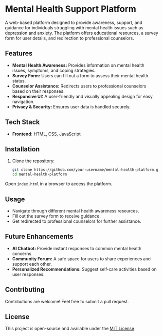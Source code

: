 # Mental Health Support Platform

A web-based platform designed to provide awareness, support, and guidance for individuals struggling with mental health issues such as depression and anxiety. The platform offers educational resources, a survey form for user details, and redirection to professional counselors.

## Features

- **Mental Health Awareness:** Provides information on mental health issues, symptoms, and coping strategies.
- **Survey Form:** Users can fill out a form to assess their mental health status.
- **Counselor Assistance:** Redirects users to professional counselors based on their responses.
- **Responsive UI:** A user-friendly and visually appealing design for easy navigation.
- **Privacy & Security:** Ensures user data is handled securely.

## Tech Stack

- **Frontend:** HTML, CSS, JavaScript  

## Installation

1. Clone the repository:

   ```sh
   git clone https://github.com/your-username/mental-health-platform.git
   cd mental-health-platform
   ```

Open `index.html` in a browser to access the platform.

## Usage

- Navigate through different mental health awareness resources.
- Fill out the survey form to receive guidance.
- Get redirected to professional counselors for further assistance.

## Future Enhancements

- **AI Chatbot:** Provide instant responses to common mental health concerns.
- **Community Forum:** A safe space for users to share experiences and support each other.
- **Personalized Recommendations:** Suggest self-care activities based on user responses.

## Contributing

Contributions are welcome! Feel free to submit a pull request.

## License

This project is open-source and available under the [MIT License](LICENSE).

